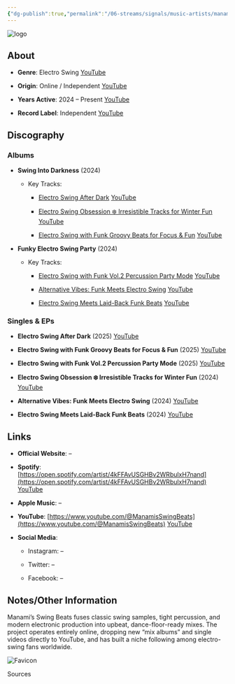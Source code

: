 ```yaml
---
{"dg-publish":true,"permalink":"/06-streams/signals/music-artists/manamis-swing-beats/","tags":["#MusicArtist"],"noteIcon":"","created":"2025-08-28T23:54:23.479+02:00","updated":"2025-04-28T17:19:53.267+02:00"}
---
```



<img src="/img/MALOGO/Manamis.png" alt="logo" class="round-img round-img-200">

## About

- **Genre**: Electro Swing [YouTube](https://www.youtube.com/%40ManamisSwingBeats?utm_source=chatgpt.com)
    
- **Origin**: Online / Independent [YouTube](https://www.youtube.com/%40ManamisSwingBeats?utm_source=chatgpt.com)
    
- **Years Active**: 2024 – Present [YouTube](https://www.youtube.com/watch?v=j_Von5lbhsE&utm_source=chatgpt.com)
    
- **Record Label**: Independent [YouTube](https://www.youtube.com/%40ManamisSwingBeats?utm_source=chatgpt.com)
    

## Discography

### Albums

- **Swing Into Darkness** (2024)
    
    - Key Tracks:
        
        - [Electro Swing After Dark](https://www.youtube.com/watch?v=KlarAJMT9PU) [YouTube](https://www.youtube.com/watch?v=KlarAJMT9PU&utm_source=chatgpt.com)
            
        - [Electro Swing Obsession ❄️ Irresistible Tracks for Winter Fun](https://www.youtube.com/watch?v=wV4GzgQqrmE) [YouTube](https://www.youtube.com/watch?v=wV4GzgQqrmE&utm_source=chatgpt.com)
            
        - [Electro Swing with Funk Groovy Beats for Focus & Fun](https://www.youtube.com/watch?v=LTo8PtLmeG4) [YouTube](https://www.youtube.com/watch?v=LTo8PtLmeG4&utm_source=chatgpt.com)
            
- **Funky Electro Swing Party** (2024)
    
    - Key Tracks:
        
        - [Electro Swing with Funk Vol.2 Percussion Party Mode](https://www.youtube.com/watch?v=gIG4YjD537o) [YouTube](https://www.youtube.com/watch?v=gIG4YjD537o&vl=en&utm_source=chatgpt.com)
            
        - [Alternative Vibes: Funk Meets Electro Swing](https://www.youtube.com/watch?v=j_Von5lbhsE) [YouTube](https://www.youtube.com/watch?v=j_Von5lbhsE&utm_source=chatgpt.com)
            
        - [Electro Swing Meets Laid-Back Funk Beats](https://www.youtube.com/watch?v=e0y3Pf-Hlvg) [YouTube](https://www.youtube.com/watch?v=e0y3Pf-Hlvg&utm_source=chatgpt.com)
            

### Singles & EPs

- **Electro Swing After Dark** (2025) [YouTube](https://www.youtube.com/watch?v=KlarAJMT9PU&utm_source=chatgpt.com)
    
- **Electro Swing with Funk Groovy Beats for Focus & Fun** (2025) [YouTube](https://www.youtube.com/watch?v=LTo8PtLmeG4&utm_source=chatgpt.com)
    
- **Electro Swing with Funk Vol.2 Percussion Party Mode** (2025) [YouTube](https://www.youtube.com/watch?v=gIG4YjD537o&vl=en&utm_source=chatgpt.com)
    
- **Electro Swing Obsession ❄️ Irresistible Tracks for Winter Fun** (2024) [YouTube](https://www.youtube.com/watch?v=wV4GzgQqrmE&utm_source=chatgpt.com)
    
- **Alternative Vibes: Funk Meets Electro Swing** (2024) [YouTube](https://www.youtube.com/watch?v=j_Von5lbhsE&utm_source=chatgpt.com)
    
- **Electro Swing Meets Laid-Back Funk Beats** (2024) [YouTube](https://www.youtube.com/watch?v=e0y3Pf-Hlvg&utm_source=chatgpt.com)
    

## Links

- **Official Website**: –
    
- **Spotify**: [https://open.spotify.com/artist/4kFFAvUSGHBv2WRbulxH7nand](https://open.spotify.com/artist/4kFFAvUSGHBv2WRbulxH7nand) [YouTube](https://www.youtube.com/%40ManamisSwingBeats?utm_source=chatgpt.com)
    
- **Apple Music**: –
    
- **YouTube**: [https://www.youtube.com/@ManamisSwingBeats](https://www.youtube.com/@ManamisSwingBeats) [YouTube](https://www.youtube.com/%40ManamisSwingBeats?utm_source=chatgpt.com)
    
- **Social Media**:
    
    - Instagram: –
        
    - Twitter: –
        
    - Facebook: –
        

## Notes/Other Information

Manami’s Swing Beats fuses classic swing samples, tight percussion, and modern electronic production into upbeat, dance-floor-ready mixes. The project operates entirely online, dropping new “mix albums” and single videos directly to YouTube, and has built a niche following among electro-swing fans worldwide.

![Favicon](https://www.google.com/s2/favicons?domain=https://www.youtube.com&sz=32)

Sources